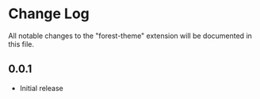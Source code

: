 # Change Log

All notable changes to the "forest-theme" extension will be documented in this file.

## 0.0.1

- Initial release
